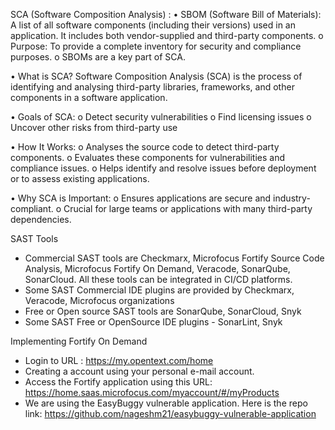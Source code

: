 SCA (Software Composition Analysis) :
•	SBOM (Software Bill of Materials): A list of all software components (including their versions) used in an application. It includes both vendor-supplied and third-party components.
        o	Purpose: To provide a complete inventory for security and compliance purposes.
        o	SBOMs are a key part of SCA.

•	What is SCA?
Software Composition Analysis (SCA) is the process of identifying and analysing third-party libraries, frameworks, and other components in a software application.

•	Goals of SCA:
    o	Detect security vulnerabilities
    o	Find licensing issues
    o	Uncover other risks from third-party use

•	How It Works:
    o	Analyses the source code to detect third-party components.
    o	Evaluates these components for vulnerabilities and compliance issues.
    o	Helps identify and resolve issues before deployment or to assess existing applications.

•	Why SCA is Important:
    o	Ensures applications are secure and industry-compliant.
    o	Crucial for large teams or applications with many third-party dependencies.


SAST Tools 

* Commercial SAST tools are Checkmarx, Microfocus Fortify Source Code Analysis, Microfocus Fortify On Demand, Veracode, SonarQube, SonarCloud. All these tools can be integrated in CI/CD platforms.
 * Some SAST Commercial IDE plugins are provided by Checkmarx, Veracode, Microfocus organizations
 * Free or Open source SAST tools are SonarQube, SonarCloud, Snyk
 * Some SAST Free or OpenSource IDE plugins - SonarLint, Snyk

Implementing Fortify On Demand

* Login to URL : https://my.opentext.com/home
* Creating a account using your personal e-mail account.
* Access the Fortify application using this URL: https://home.saas.microfocus.com/myaccount/#/myProducts
* We are using the EasyBuggy vulnerable application. Here is the repo link: https://github.com/nageshm21/easybuggy-vulnerable-application

